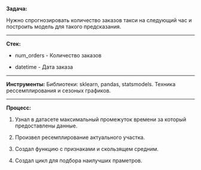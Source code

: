 **Задача:**

Нужно спрогнозировать количество заказов такси на следующий час и построить модель для такого предсказания.
***
**Стек:**

- num_orders - Количество заказов

- datetime - Дата заказа

***
**Инструменты:**
Библиотеки: sklearn, pandas, statsmodels. Техника рессемплирования и сезоных графиков. 
***
**Процесс:**
1. Узнал в датасете максимальный промежуток времени за который предоставлены данные.

2. Произвел ресемплирование актуального участка. 

3. Создал функцию с признаками и скользящем средним.

4. Создал цикл для подбора наилучших праметров. 
